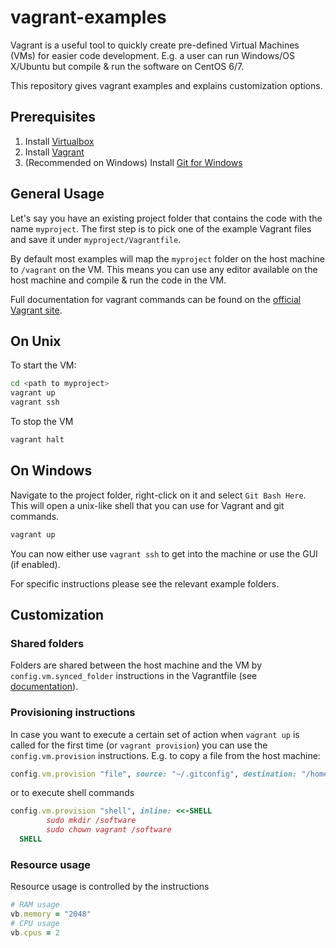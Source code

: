 # vagrant-examples
Vagrant is a useful tool to quickly create pre-defined Virtual Machines (VMs)
for easier code development. E.g. a user can run Windows/OS X/Ubuntu but
compile & run the software on CentOS 6/7.

This repository gives vagrant examples and explains customization options.

## Prerequisites
1. Install [Virtualbox](https://www.virtualbox.org/wiki/Downloads)
2. Install [Vagrant](https://www.vagrantup.com/downloads.html)
3. (Recommended on Windows) Install [Git for Windows](https://git-scm.com/downloads)

## General Usage
Let's say you have an existing project folder that contains the code with the name
`myproject`. The first step is to pick one of the example Vagrant files and save it
under `myproject/Vagrantfile`.

By default most examples will map the `myproject` folder on the host machine
to `/vagrant` on the VM. This means you can use any editor available on the host
machine and compile & run the code in the VM.

Full documentation for vagrant commands can be found on the [official Vagrant site](https://www.vagrantup.com/docs/index.html).

## On Unix
To start the VM:

```bash
cd <path to myproject>
vagrant up
vagrant ssh
```

To stop the VM
```bash
vagrant halt
```

## On Windows
Navigate to the project folder, right-click on it and select `Git Bash Here`.
This will open a unix-like shell that you can use for Vagrant and git commands.

```bash
vagrant up
```

You can now either use `vagrant ssh` to get into the machine or use the GUI (if enabled).


For specific instructions please see the relevant example folders.


## Customization
### Shared folders
Folders are shared between the host machine and the VM by `config.vm.synced_folder`
instructions in the Vagrantfile (see [documentation](https://www.vagrantup.com/docs/synced-folders/basic_usage.html)).

### Provisioning instructions
In case you want to execute a certain set of action when `vagrant up` is called
for the first time (or `vagrant provision`) you can use the `config.vm.provision`
instructions. E.g. to copy a file from the host machine:
```ruby
config.vm.provision "file", source: "~/.gitconfig", destination: "/home/vagrant/.gitconfig"
```
or to execute shell commands
```ruby
config.vm.provision "shell", inline: <<-SHELL
        sudo mkdir /software
        sudo chown vagrant /software
  SHELL
```

### Resource usage
Resource usage is controlled by the instructions
```ruby
# RAM usage
vb.memory = "2048"
# CPU usage
vb.cpus = 2
```
